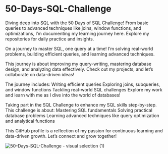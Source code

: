 # 50-Days-SQL-Challenge

Diving deep into SQL with the 50 Days of SQL Challenge! From basic queries to advanced techniques like joins, window functions, and optimizations, I’m documenting my learning journey here. Explore my repositories for daily practice and insights.

On a journey to master SQL, one query at a time! I’m solving real-world problems, building efficient queries, and learning advanced techniques.

This journey is about improving my query-writing, mastering database design, and analyzing data effectively. Check out my projects, and let’s collaborate on data-driven ideas!

The journey includes:
Writing efficient queries
Exploring joins, subqueries, and window functions
Tackling real-world SQL challenges
Explore my work and learn with me as I dive into the world of databases!

Taking part in the SQL Challenge to enhance my SQL skills step-by-step. This challenge is about:
Mastering SQL fundamentals
Solving practical database problems
Learning advanced techniques like query optimization and analytical functions

This GitHub profile is a reflection of my passion for continuous learning and data-driven growth. Let’s connect and grow together!

![50-Days-SQL-Challenge - visual selection (1)](https://github.com/user-attachments/assets/4a6f9b94-47f7-4961-9929-7aa18bf59b6c)

